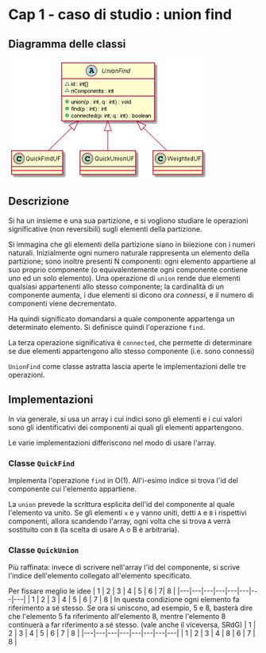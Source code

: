 # Cap 1 - caso di studio : union find

## Diagramma delle classi
![class_diagram](./class_diagram.png)

## Descrizione

Si ha un insieme e una sua partizione, e si vogliono studiare le operazioni significative (non reversibili) sugli elementi della partizione.

Si immagina che gli elementi della partizione siano in biiezione con i numeri naturali. Inizialmente ogni numero naturale rappresenta un elemento della partizione; sono inoltre presenti N componenti: ogni elemento appartiene al suo proprio componente (o equivalentemente ogni componente contiene uno ed un solo elemento). Una operazione di `union` rende due elementi qualsiasi appartenenti allo stesso componente; la cardinalità di un componente aumenta, i due elementi si dicono ora _connessi_, e il numero di componenti viene decrementato.

Ha quindi significato domandarsi a quale componente appartenga un determinato elemento. Si definisce quindi l'operazione `find`.

La terza operazione significativa è `connected`, che permette di determinare se due elementi appartengono allo stesso componente (i.e. sono connessi)

`UnionFind` come classe astratta lascia aperte le implementazioni delle tre operazioni.

## Implementazioni

In via generale, si usa un array i cui indici sono gli elementi e i cui valori sono gli identificativi dei componenti ai quali gli elementi appartengono.

Le varie implementazioni differiscono nel modo di usare l'array.

### Classe `QuickFind`

Implementa l'operazione `find` in O(1). All'i-esimo indice si trova l'id del componente cui l'elemento appartiene.

La `union` prevede la scrittura esplicita dell'id del componente al quale l'elemento va unito. Se gli elementi `x` e `y` vanno uniti, detti `A` e  `B` i rispettivi componenti, allora scandendo l'array, ogni volta che si trova  `A` verrà sostituito con  `B` (la scelta di usare A o B è arbitraria).

### Classe `QuickUnion`

Più raffinata: invece di scrivere nell'array l'id del componente, si scrive l'indice dell'elemento collegato all'elemento specificato.

Per fissare meglio le idee
|  1 | 2  | 3  |  4 |  5 |  6 |   7|  8 |
|---|---|---|---|---|---|---|---|
| 1 | 2 | 3 | 4 | 5 | 6 | 7 | 8 |
In questa condizione ogni elemento fa riferimento a sé stesso. Se ora si uniscono, ad esempio, 5 e 8, basterà dire che l'elemento 5 fa riferimento all'elemento 8, mentre l'elemento 8 continuerà a far riferimento a sé stesso. (vale anche il viceversa, SRdG)
| 1 | 2 | 3 | 4 | 5 | 6 | 7 | 8 |
|---|---|---|---|---|---|---|---|
| 1 | 2 | 3 | 4 | 8 | 6 | 7 | 8 |

